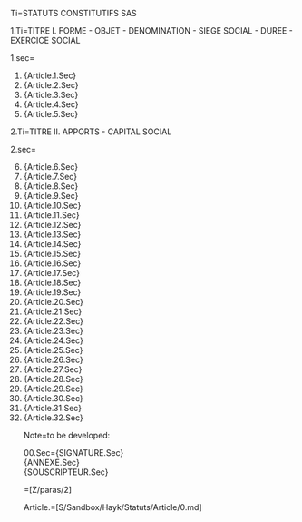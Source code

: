Ti=STATUTS CONSTITUTIFS SAS


1.Ti=TITRE I. FORME - OBJET - DENOMINATION - SIEGE SOCIAL - DUREE - EXERCICE SOCIAL

1.sec=<ol><li>{Article.1.Sec}</li><li>{Article.2.Sec}</li><li>{Article.3.Sec}</li><li>{Article.4.Sec}</li><li>{Article.5.Sec}</li></ol>


2.Ti=TITRE II. APPORTS - CAPITAL SOCIAL

2.sec=<ol start=6><li>{Article.6.Sec}</li><li>{Article.7.Sec}</li><li>{Article.8.Sec}</li><li>{Article.9.Sec}</li><li>{Article.10.Sec}</li><li>{Article.11.Sec}</li><li>{Article.12.Sec}</li><li>{Article.13.Sec}</li><li>{Article.14.Sec}</li><li>{Article.15.Sec}</li><li>{Article.16.Sec}</li><li>{Article.17.Sec}</li><li>{Article.18.Sec}</li><li>{Article.19.Sec}</li><li>{Article.20.Sec}</li><li>{Article.21.Sec}</li><li>{Article.22.Sec}</li><li>{Article.23.Sec}</li><li>{Article.24.Sec}</li><li>{Article.25.Sec}</li><li>{Article.26.Sec}</li><li>{Article.27.Sec}</li><li>{Article.28.Sec}</li><li>{Article.29.Sec}</li><li>{Article.30.Sec}</li><li>{Article.31.Sec}</li><li>{Article.32.Sec}

Note=to be developed:

00.Sec={SIGNATURE.Sec}<br>{ANNEXE.Sec}<br>{SOUSCRIPTEUR.Sec}

=[Z/paras/2]

Article.=[S/Sandbox/Hayk/Statuts/Article/0.md]
